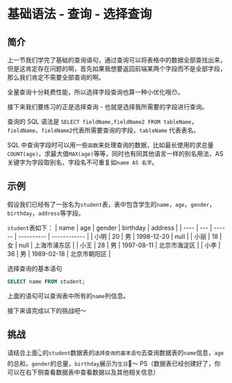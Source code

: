 # 基础语法 - 查询 - 选择查询

## 简介

上一节我们学完了基础的查询语句，通过查询可以将表格中的数据全部查找出来，但是这肯定存在问题的啊，首先如果我想要返回前端某两个字段而不是全部字段，那么我们肯定不需要全部查询的啊。

全量查询十分耗费性能，所以选择字段查询也算一种小优化哦😯。

接下来我们要练习的正是选择查询 - 也就是选择我所需要的字段进行查询。

查询的 SQL 语法是 `SELECT fieldName,fieldName2 FROM tableName`，`fieldName`、`fieldName2`代表所需要查询的字段，`tableName` 代表表名。

SQL 中查询字段时可以用一些`函数`来处理查询的数据，比如最长使用的求总量`COUNT(age)`，求最大值`MAX(age)`等等，同时也有同其他语言一样的别名用法，AS关键字为字段取别名，字段名不可重复如`name AS 名字`。


## 示例

假设我们已经有了一张名为`student`表，表中包含学生的`name`，`age`，`gender`，`birthday`，`address`等字段。

`student`表如下：
| name | age | gender | birthday   | address      |
| ---- | --- | ------ | ---------- | ------------ |
| 小明 | 20  | 男     | 1998-12-20 | null         |
| 小丽 | 18  | 女     | null       | 上海市浦东区 |
| 小王 | 28  | 男     | 1997-08-11 | 北京市海淀区 |
| 小李 | 36  | 男     | 1989-02-18 | 北京市朝阳区 |

选择查询的基本语句

```sql
SELECT name FROM student;
```

上面的语句可以查询表中所有的`name`列信息。

接下来请完成以下的挑战吧～

## 挑战
请结合上面👆的`student`数据表的`选择查询的基本语句`去查询数据表的`name`信息，`age`的总和，`gender`的总量，`birthday`展示为`生日`🌈～
PS（数据表已经创建好了，你可以在右下侧查看数据表中查看数据以及其他相关信息）